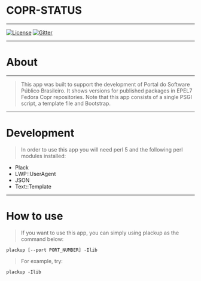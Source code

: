 # COPR-STATUS

----

[![License](https://img.shields.io/badge/license-LGPLv3-green.svg)]("https://github.com/spb-tools/copr-status/COPYING")
[![Gitter](https://badges.gitter.im/Join%20Chat.svg)](https://gitter.im/spb-tools/copr-status?utm_source=badge&utm_medium=badge&utm_campaign=pr-badge)

----

# About

----

> This app was built to support the development of Portal do Software Público
Brasileiro. It shows versions for published packages in EPEL7 Fedora Copr
repositories. Note that this app consists of a single PSGI script, a template
file and Bootstrap.

----
# Development

> In order to use this app you will need perl 5 and the following perl modules
installed:

* Plack
* LWP::UserAgent
* JSON
* Text::Template

----
# How to use

> If you want to use this app, you can simply using plackup as the command
below:

```
plackup [--port PORT_NUMBER] -Ilib
```

> For example, try:

```
plackup -Ilib
```

